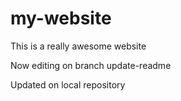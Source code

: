 # my-website

This is a really awesome website

Now editing on branch update-readme

Updated on local repository
